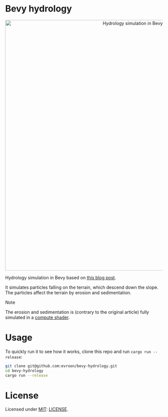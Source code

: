 # Bevy hydrology

<p align="center">
  <img
    width="800"
    src="misc/preview.gif"
    alt="Hydrology simulation in Bevy"
  />
</p>

Hydrology simulation in Bevy based on [this blog
post](https://nickmcd.me/2020/04/15/procedural-hydrology).

It simulates particles falling on the terrain, which descend down the slope. The particles affect
the terrain by erosion and sedimentation.

> [!NOTE]
> The erosion and sedimentation is (contrary to the original article) fully simulated in a [compute shader](https://github.com/evroon/bevy-hydrology/blob/master/assets/shaders/erosion.wgsl).


# Usage
To quickly run it to see how it works, clone this repo and run `cargo run --release`:
```bash
git clone git@github.com:evroon/bevy-hydrology.git
cd bevy-hydrology
cargo run --release
```

# License
Licensed under [MIT](https://choosealicense.com/licenses/mit/): [LICENSE](LICENSE).
